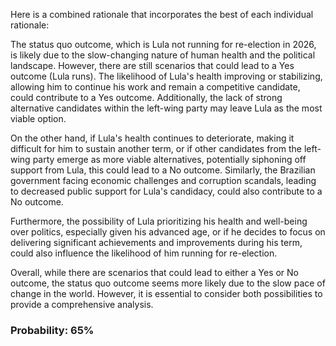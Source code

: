 Here is a combined rationale that incorporates the best of each individual rationale:

The status quo outcome, which is Lula not running for re-election in 2026, is likely due to the slow-changing nature of human health and the political landscape. However, there are still scenarios that could lead to a Yes outcome (Lula runs). The likelihood of Lula's health improving or stabilizing, allowing him to continue his work and remain a competitive candidate, could contribute to a Yes outcome. Additionally, the lack of strong alternative candidates within the left-wing party may leave Lula as the most viable option.

On the other hand, if Lula's health continues to deteriorate, making it difficult for him to sustain another term, or if other candidates from the left-wing party emerge as more viable alternatives, potentially siphoning off support from Lula, this could lead to a No outcome. Similarly, the Brazilian government facing economic challenges and corruption scandals, leading to decreased public support for Lula's candidacy, could also contribute to a No outcome.

Furthermore, the possibility of Lula prioritizing his health and well-being over politics, especially given his advanced age, or if he decides to focus on delivering significant achievements and improvements during his term, could also influence the likelihood of him running for re-election.

Overall, while there are scenarios that could lead to either a Yes or No outcome, the status quo outcome seems more likely due to the slow pace of change in the world. However, it is essential to consider both possibilities to provide a comprehensive analysis.

### Probability: 65%